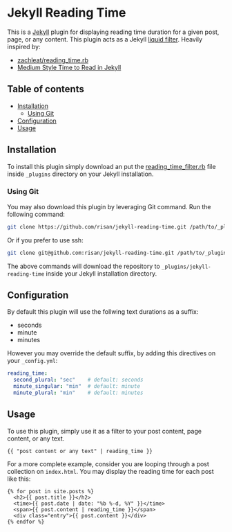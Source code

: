 # Jekyll Reading Time

This is a [Jekyll](http://jekyllrb.com/) plugin for displaying reading time duration for a given post, page, or any content. This plugin acts as a Jekyll [liquid filter](http://jekyllrb.com/docs/plugins/#liquid-filters). Heavily inspired by:

- [zachleat/reading_time.rb](https://gist.github.com/zachleat/5792681)
- [Medium Style Time to Read in Jekyll](http://jamiecollinson.com/blog/medium-style-time-to-read-in-jekyll/)

## Table of contents

* [Installation](#installation)
  * [Using Git](#using-git)
* [Configuration](#configuration)
* [Usage](#usage)

## Installation

To install this plugin simply download an put the [reading_time_filter.rb](https://github.com/risan/jekyll-reading-time/blob/master/reading_time_filter.rb) file inside `_plugins` directory on your Jekyll installation.

### Using Git

You may also download this plugin by leveraging Git command. Run the following command:

```bash
git clone https://github.com/risan/jekyll-reading-time.git /path/to/_plugins
```

Or if you prefer to use ssh:

```bash
git clone git@github.com:risan/jekyll-reading-time.git /path/to/_plugins
```

The above commands will download the repository to `_plugins/jekyll-reading-time` inside your Jekyll installation directory.

## Configuration

By default this plugin will use the follwing text durations as a suffix:

- seconds
- minute
- minutes

However you may override the default suffix, by adding this directives on your `_config.yml`:

```yml
reading_time:
  second_plural: "sec"    # default: seconds
  minute_singular: "min"  # default: minute
  minute_plural: "min"    # default: minutes
```

## Usage

To use this plugin, simply use it as a filter to your post content, page content, or any text.

```liquid
{{ "post content or any text" | reading_time }}
```

For a more complete example, consider you are looping through a post collection on `index.html`. You may display the reading time for each post like this:

```liquid
{% for post in site.posts %}
  <h2>{{ post.title }}</h2>
  <time>{{ post.date | date: "%b %-d, %Y" }}</time>
  <span>{{ post.content | reading_time }}</span>
  <div class="entry">{{ post.content }}</div>
{% endfor %}
```
